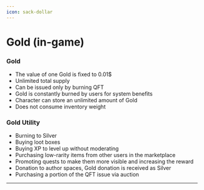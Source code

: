 ```yaml
---
icon: sack-dollar
---
```


# Gold (in-game)

### Gold

* The value of one Gold is fixed to 0.01$
* Unlimited total supply
* Can be issued only by burning QFT 
* Gold is constantly burned by users for system benefits
* Character can store an unlimited amount of Gold
* Does not consume inventory weight


### Gold Utility

* Burning to Silver
* Buying loot boxes
* Buying XP to level up without moderating
* Purchasing low-rarity items from other users in the marketplace
* Promoting quests to make them more visible and increasing the reward
* Donation to author spaces, Gold donation is received as Silver
* Purchasing a portion of the QFT issue via auction

***